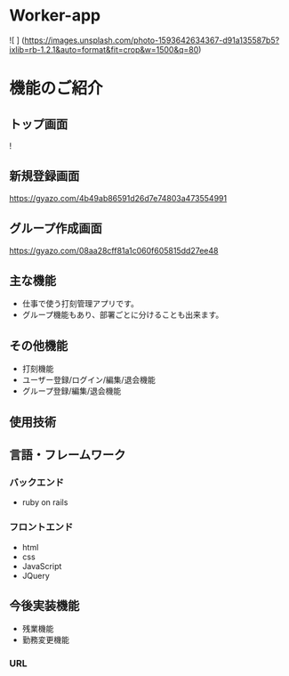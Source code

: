 
# Worker-app

![ ] (https://images.unsplash.com/photo-1593642634367-d91a135587b5?ixlib=rb-1.2.1&auto=format&fit=crop&w=1500&q=80)

# 機能のご紹介
## トップ画面
 ! [](https://pixabay.com/get/57e2d54a4c56ac14f6d1867dda353678153fd7e65559714b_1920.jpg?attachment=)

## 新規登録画面
  https://gyazo.com/4b49ab86591d26d7e74803a473554991

## グループ作成画面
  https://gyazo.com/08aa28cff81a1c060f605815dd27ee48

## 主な機能
- 仕事で使う打刻管理アプリです。
- グループ機能もあり、部署ごとに分けることも出来ます。

## その他機能
- 打刻機能
- ユーザー登録/ログイン/編集/退会機能
- グループ登録/編集/退会機能

## 使用技術

## 言語・フレームワーク
### バックエンド
- ruby on rails

### フロントエンド
- html
- css
- JavaScript
- JQuery

## 今後実装機能
- 残業機能
- 勤務変更機能

### URL
